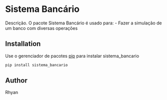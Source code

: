 # Sistema Bancário

Descrição. 
O pacote Sistema Bancário é usado para:
	- Fazer a simulação de um banco com diversas operações

## Installation

Use o gerenciador de pacotes [pip](https://pip.pypa.io/en/stable/) para instalar sistema_bancario

```bash
pip install sistema_bancario
```
## Author
Rhyan
